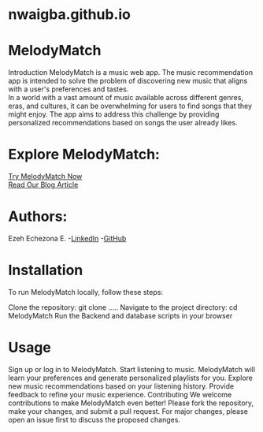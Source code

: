 # nwaigba.github.io

# MelodyMatch
Introduction
MelodyMatch is a music web app.
The music recommendation app is intended to solve the problem of discovering new music that aligns with a user's preferences and tastes. <br> In a world with a vast amount of music available across different genres, eras, and cultures, it can be overwhelming for users to find songs that they might enjoy. The app aims to address this challenge by providing personalized recommendations based on songs the user already likes.



# Explore MelodyMatch:

[Try MelodyMatch Now](https://github.com/Nwaigba/nwaigba.github.io) <br>  [Read Our Blog Article](https://www.linkedin.com/posts/ezeh-emmanuel-07163a105_github-nwaigbamelodymatchgithubio-activity-7107384573247799297-Zl4J?utm_source=share&utm_medium=member_desktop)

# Authors:
Ezeh Echezona E. -[LinkedIn](https://www.linkedin.com/in/ezeh-emmanuel-07163a105/) -[GitHub](github.com/nwaigba)

# Installation
To run MelodyMatch locally, follow these steps:

Clone the repository: git clone .....
Navigate to the project directory: cd MelodyMatch
Run the Backend and database scripts in your browser

# Usage
Sign up or log in to MelodyMatch.
Start listening to music.
MelodyMatch will learn your preferences and generate personalized playlists for you.
Explore new music recommendations based on your listening history.
Provide feedback to refine your music experience.
Contributing
We welcome contributions to make MelodyMatch even better! Please fork the repository, make your changes, and submit a pull request. For major changes, please open an issue first to discuss the proposed changes.
